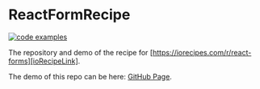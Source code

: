 # ReactFormRecipe
[![code examples](https://iorecipes.com/c/2020-react-recipes/repo-badge)](https://iorecipes.com/c/2020-react-recipes)

The repository and demo of the recipe for [https://iorecipes.com/r/react-forms][ioRecipeLink].

The demo of this repo can be here: [GitHub Page][GitHubPage].



[ioRecipeLink]: https://iorecipes.com/r/react-forms]
[GitHubPage]: https://dominikgorecki.github.io/ReactFormRecipe/


